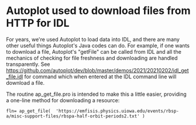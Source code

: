 # Autoplot used to download files from HTTP for IDL

For years, we're used Autoplot to load data into IDL, and there are many other
useful things Autoplot's Java codes can do.  For example, if one wants to
download a file, Autoplot's "getFile" can be called from IDL and all the
mechanics of checking for file freshness and downloading are handled transparently.
See https://github.com/autoplot/dev/blob/master/demos/2021/20210202/idl_get_file.idl
for command which when entered at the IDL command line will download a file.

The routine ap_get_file.pro is intended to make this a little easier, providing
a one-line method for downloading a resource:

    fln= ap_get_file(  'https://emfisis.physics.uiowa.edu/events/rbsp-a/misc-support-files/rbspa-half-orbit-periods2.txt' )



